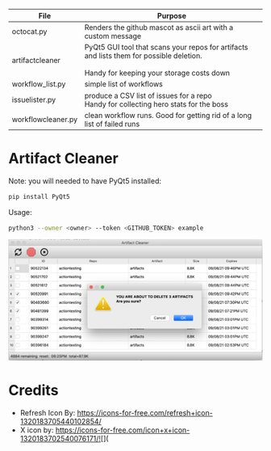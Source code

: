 
|File   | Purpose|
| ----- | ------ |
|octocat.py| Renders the github mascot as ascii art with a custom message|
|artifactcleaner|PyQt5 GUI tool that scans your repos for artifacts and lists them for possible deletion.<BR><BR>Handy for keeping your storage costs down|
|workflow_list.py | simple list of workflows|
|issuelister.py|produce a CSV list of issues for a repo<br>Handy for collecting hero stats for the boss|
|workflowcleaner.py|clean workflow runs.  Good for getting rid of a long list of failed runs|


# Artifact Cleaner

Note:  you will needed to have PyQt5 installed:

```bash
pip install PyQt5
```

Usage:
```bash
python3 --owner <owner> --token <GITHUB_TOKEN> example
```

![](images/artifactcleaner.png)


# Credits
- Refresh Icon By: https://icons-for-free.com/refresh+icon-1320183705440102854/
- X icon by: https://icons-for-free.com/icon+x+icon-1320183702540076171/![<Display Name>](